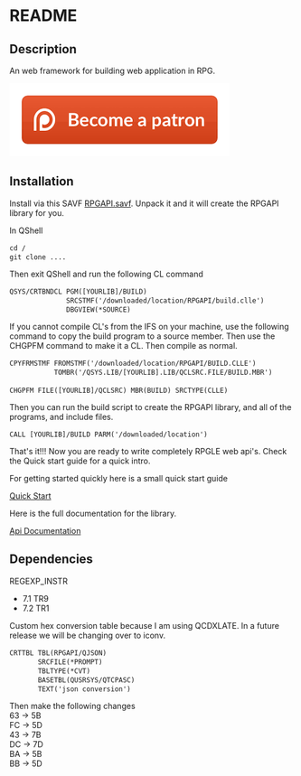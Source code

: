 # README

## Description
An web framework for building web application in RPG.

[<img src="./imgs/patreon.png">](https://www.patreon.com/RPGApi)

## Installation
Install via this SAVF [RPGAPI.savf](downloads/RPGAPI.SAVF). Unpack it and it will create the RPGAPI library
for you.

In QShell
```
cd /
git clone ....
```

Then exit QShell and run the following CL command
```
QSYS/CRTBNDCL PGM([YOURLIB]/BUILD)                        
              SRCSTMF('/downloaded/location/RPGAPI/build.clle')
              DBGVIEW(*SOURCE)                         
```

If you cannot compile CL's from the IFS on your machine, use the following command to copy the build program to a source member. Then use the CHGPFM command to make it a CL. Then compile as normal.
```
CPYFRMSTMF FROMSTMF('/downloaded/location/RPGAPI/BUILD.CLLE')
           TOMBR('/QSYS.LIB/[YOURLIB].LIB/QCLSRC.FILE/BUILD.MBR')

CHGPFM FILE([YOURLIB]/QCLSRC) MBR(BUILD) SRCTYPE(CLLE)
```

Then you can run the build script to create the RPGAPI library, and all of the 
programs, and include files.
```
CALL [YOURLIB]/BUILD PARM('/downloaded/location')
```

That's it!!! Now you are ready to write completely RPGLE web api's. Check the 
Quick start guide for a quick intro.

For getting started quickly here is a small quick start guide

[Quick Start](docs/QuickStart.md)

Here is the full documentation for the library.

[Api Documentation](docs/ApiDocumentation.md)


## Dependencies
REGEXP_INSTR 
* 7.1 TR9 
* 7.2 TR1

Custom hex conversion table because I am using QCDXLATE. In a future release we will be changing over to iconv.
```
CRTTBL TBL(RPGAPI/QJSON)       
       SRCFILE(*PROMPT)        
       TBLTYPE(*CVT)           
       BASETBL(QUSRSYS/QTCPASC)
       TEXT('json conversion') 
```
Then make the following changes  
63 -> 5B  
FC -> 5D  
43 -> 7B  
DC -> 7D  
BA -> 5B  
BB -> 5D  